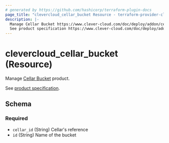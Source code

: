 ```yaml
---
# generated by https://github.com/hashicorp/terraform-plugin-docs
page_title: "clevercloud_cellar_bucket Resource - terraform-provider-clevercloud"
description: |-
  Manage Cellar Bucket https://www.clever-cloud.com/doc/deploy/addon/cellar/ product.
  See product specification https://www.clever-cloud.com/doc/deploy/addon/cellar/.
---
```


# clevercloud_cellar_bucket (Resource)

Manage [Cellar Bucket](https://www.clever-cloud.com/doc/deploy/addon/cellar/) product.

See [product specification](https://www.clever-cloud.com/doc/deploy/addon/cellar/).



<!-- schema generated by tfplugindocs -->
## Schema

### Required

- `cellar_id` (String) Cellar's reference
- `id` (String) Name of the bucket
